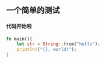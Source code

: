 ## 一个简单的测试

#### 代码开始啦
    
```rust
fn main(){
	let str = String::from("hello");
	println!("{}, world!");
}
```
